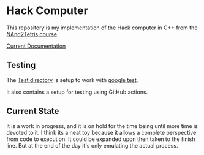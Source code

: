 # Hack Computer

This repository is my implementation of the Hack computer in C++ from the [NAnd2Tetris course](https://www.coursera.org/learn/build-a-computer). 

[Current Documentation](Current/markdown/index.md#hackcomputer)

## Testing

The [Test directory](Test) is setup to work with [google test](https://github.com/google/googletest).

It also contains a setup for testing using GitHub actions.


## Current State

It is a work in progress, and it is on hold for the time being until more time is devoted to it. I think its a neat toy
because it allows a complete perspective from code to execution.
It could be expanded upon then taken to the 
finish line. But at the end of the day it's only emulating the 
actual process.
